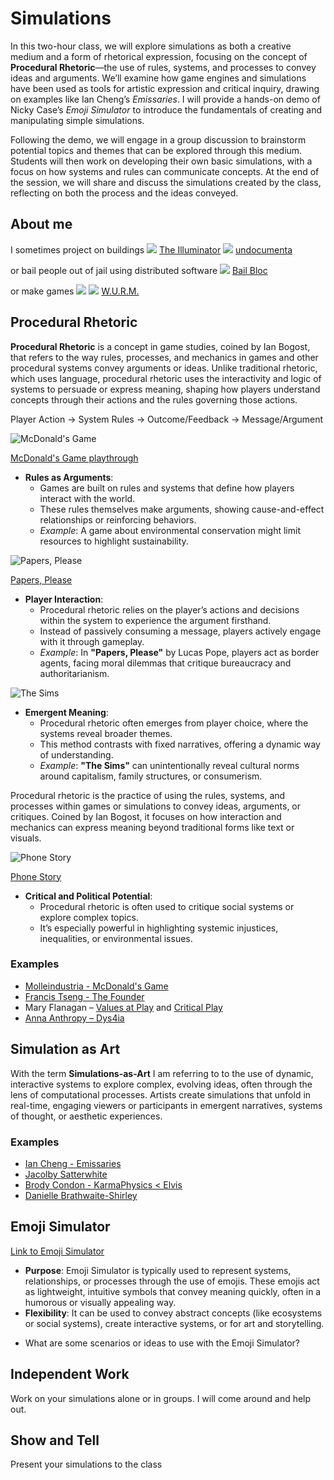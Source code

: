 # Simulations

In this two-hour class, we will explore simulations as both a creative medium and a form of rhetorical expression, focusing on the concept of **Procedural Rhetoric**—the use of rules, systems, and processes to convey ideas and arguments. We’ll examine how game engines and simulations have been used as tools for artistic expression and critical inquiry, drawing on examples like Ian Cheng’s *Emissaries*. I will provide a hands-on demo of Nicky Case’s *Emoji Simulator* to introduce the fundamentals of creating and manipulating simple simulations.

Following the demo, we will engage in a group discussion to brainstorm potential topics and themes that can be explored through this medium. Students will then work on developing their own basic simulations, with a focus on how systems and rules can communicate concepts. At the end of the session, we will share and discuss the simulations created by the class, reflecting on both the process and the ideas conveyed.

## About me

I sometimes project on buildings
![](images/illuminator.jpg)
[The Illuminator](https://theilluminator.org)
![](images/undocumenta.jpg)
[undocumenta](https://undocumenta.net/)

or bail people out of jail using distributed software
![](images/bailbloc.png)
[Bail Bloc](https://bailbloc.thenewinquiry.com/about.html)

or make games
![](images/wurm1.png)
![](images/wurm2.jpg)
[W.U.R.M.](https://arstechnica.com/gaming/2016/05/survive-a-wormhole-in-two-player-video-game-w-u-r-m/)

## Procedural Rhetoric

**Procedural Rhetoric** is a concept in game studies, coined by Ian Bogost, that refers to the way rules, processes, and mechanics in games and other procedural systems convey arguments or ideas. Unlike traditional rhetoric, which uses language, procedural rhetoric uses the interactivity and logic of systems to persuade or express meaning, shaping how players understand concepts through their actions and the rules governing those actions.

Player Action → System Rules → Outcome/Feedback → Message/Argument

![McDonald's Game](images/mcdonalds.jpg)

[McDonald's Game playthrough](https://www.youtube.com/watch?v=XZI90qpxa_k)

+ **Rules as Arguments**:
   - Games are built on rules and systems that define how players interact with the world.
   - These rules themselves make arguments, showing cause-and-effect relationships or reinforcing behaviors.
   - *Example*: A game about environmental conservation might limit resources to highlight sustainability.

![Papers, Please](images/papers.png)

[Papers, Please](https://store.steampowered.com/app/239030/Papers_Please/)

+ **Player Interaction**:
   - Procedural rhetoric relies on the player’s actions and decisions within the system to experience the argument firsthand.
   - Instead of passively consuming a message, players actively engage with it through gameplay.
   - *Example*: In **"Papers, Please"** by Lucas Pope, players act as border agents, facing moral dilemmas that critique bureaucracy and authoritarianism.

![The Sims](images/sims.jpg)

+ **Emergent Meaning**:
   - Procedural rhetoric often emerges from player choice, where the systems reveal broader themes.
   - This method contrasts with fixed narratives, offering a dynamic way of understanding.
   - *Example*: **"The Sims"** can unintentionally reveal cultural norms around capitalism, family structures, or consumerism.

Procedural rhetoric is the practice of using the rules, systems, and processes within games or simulations to convey ideas, arguments, or critiques. Coined by Ian Bogost, it focuses on how interaction and mechanics can express meaning beyond traditional forms like text or visuals.

![Phone Story](images/phone.jpg)

[Phone Story](https://www.phonestory.org/)

+ **Critical and Political Potential**:
   - Procedural rhetoric is often used to critique social systems or explore complex topics.
   - It’s especially powerful in highlighting systemic injustices, inequalities, or environmental issues.


### Examples

+ [Molleindustria - McDonald's Game](https://www.molleindustria.org/mcdonalds/)
+ [Francis Tseng - The Founder](http://thefounder.biz/play/)
+ Mary Flanagan – [Values at Play](http://www.valuesatplay.org/) and [Critical Play](https://www.criticalplay.org/)
+ [Anna Anthropy – Dys4ia](https://w.itch.io/dys4ia)

## Simulation as Art

With the term **Simulations-as-Art** I am referring to to the use of dynamic, interactive systems to explore complex, evolving ideas, often through the lens of computational processes. Artists create simulations that unfold in real-time, engaging viewers or participants in emergent narratives, systems of thought, or aesthetic experiences.

### Examples

+ [Ian Cheng - Emissaries](https://youtu.be/TO6Luilc4Bo?t=150)
+ [Jacolby Satterwhite](https://www.youtube.com/watch?v=9WwRz4lWoFw)
+ [Brody Condon - KarmaPhysics < Elvis](https://vimeo.com/24001068)
+ [Danielle Brathwaite-Shirley](https://buffaloakg.org/person/danielle-brathwaite-shirley)

## Emoji Simulator

[Link to Emoji Simulator](https://ncase.me/sim/)

- **Purpose**: Emoji Simulator is typically used to represent systems, relationships, or processes through the use of emojis. These emojis act as lightweight, intuitive symbols that convey meaning quickly, often in a humorous or visually appealing way.
- **Flexibility**: It can be used to convey abstract concepts (like ecosystems or social systems), create interactive systems, or for art and storytelling.

+ What are some scenarios or ideas to use with the Emoji Simulator?

## Independent Work

Work on your simulations alone or in groups. I will come around and help out.

## Show and Tell

Present your simulations to the class